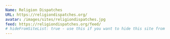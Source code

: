 ```yaml
---
Name: Religion Dispatches
URL: https://religiondispatches.org/
avatar: /images/sites/religiondispatches.jpg
feed: https://religiondispatches.org/feed/
# hideFromSiteList: true - use this if you want to hide this site from the list of sites on this page: https://eleventy-m10y.lkmt.us/sites/
---
```

